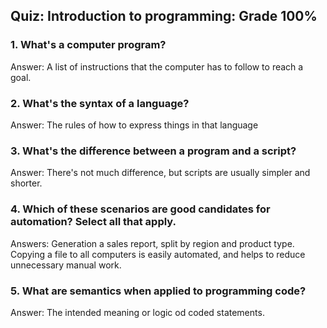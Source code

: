 ## Quiz: Introduction to programming: Grade 100%

### 1. What's a computer program?

Answer: A list of instructions that the computer has to follow to reach a goal. 

### 2. What's the syntax of a language?

Answer: The rules of how to express things in that language

### 3. What's the difference between a program and a script? 

Answer: There's not much difference, but scripts are usually simpler and shorter.

### 4. Which of these scenarios are good candidates for automation? Select all that apply. 

Answers: 
Generation a sales report, split by region and product type.
Copying a file to all computers is easily automated, and helps to reduce unnecessary manual work. 

### 5. What are semantics when applied to programming code?

Answer: The intended meaning or logic od coded statements. 
